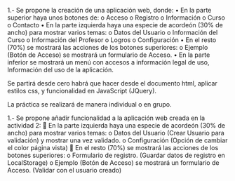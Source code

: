 1.- Se propone la creación de una aplicación web, donde:
•	En la parte superior haya unos botones de: 
o	Acceso 
o	Registro
o	Información
o	Curso
o	Contacto
•	En la parte izquierda haya una especie de acordeón (30% de ancho) para mostrar varios temas:
o	Datos del Usuario
o	Información del Curso
o	Información del Profesor
o	Logros
o	Configuración
•	En el resto (70%) se mostrará las acciones de los botones superiores:
o	Ejemplo (Botón de Acceso) se mostrará un formulario de Acceso.
•	En la parte inferior se mostrará un menú con accesos a información legal de uso, Información del uso de la aplicación.

Se partirá desde cero habrá que hacer desde el documento html, aplicar estilos css, y funcionalidad en JavaScript (JQuery). 

La práctica se realizará de manera individual o en grupo.

1.- Se propone añadir funcionalidad a la aplicación web creada en la actividad 2:
 En la parte izquierda haya una especie de acordeón (30% de ancho) para mostrar varios temas:
o Datos del Usuario (Crear Usuario para validación) y mostrar una vez validado.
o Configuración (Opción de cambiar el color página vista)
 En el resto (70%) se mostrará las acciones de los botones superiores:
o Formulario de registro. (Guardar datos de registro en LocalStorage)
o Ejemplo (Botón de Acceso) se mostrará un formulario de Acceso. (Validar con el usuario
creado)
